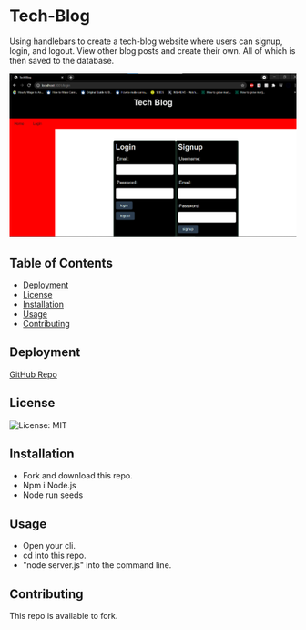 # Tech-Blog

Using handlebars to create a tech-blog website where users can signup, login, and logout. View other blog posts and create their own. All of which is then saved to the database.

![app screenshot](images\Screenshot.png)


## Table of Contents

- [Deployment](#deployment)
- [License](#license)
- [Installation](#installation)
- [Usage](#usage)
- [Contributing](#contribution)




## Deployment

[GitHub Repo](https://github.com/Sawyer0/tech-blog#taking-advantage-of-mvc-and-handlebars-to-create-a-tech-blog-website)

## License

![License: MIT](https://img.shields.io/badge/License-MIT-yellow.svg)



## Installation

- Fork and download this repo.
- Npm i Node.js
- Node run seeds

## Usage

- Open your cli.
- cd into this repo.
- "node server.js" into the command line.


## Contributing

 This repo is available to fork.



